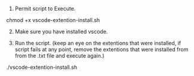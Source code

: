 1. Permit script to Execute.

chmod +x vscode-extention-install.sh

2. Make sure you have installed vscode.

3. Run the script. (keep an eye on the extentions that were installed, if script
fails at any point, remove the extentions that were installed from from the .txt file and execute again.)

./vscode-extention-install.sh
 
